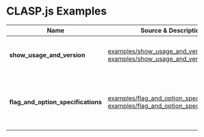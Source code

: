 # CLASP.js Examples <!-- omit in toc -->

| Name  | Source & Description  | Summary   |
| ----- | --------------------- | --------- |
|**show_usage_and_version**|[examples/show_usage_and_version.js](/examples/show_usage_and_version.js)<br/>[examples/show_usage_and_version.md](/examples/show_usage_and_version.md)|Simple example supporting ```--help``` and ```--version```|
|**flag_and_option_specifications**|[examples/flag_and_option_specifications.js](/examples/flag_and_option_specifications.js)<br/>[examples/flag_and_option_specifications.md](/examples/flag_and_option_specifications.md)|Example illustrating various kinds of *flag* and *option* aliases|


<!-- ########################### end of file ########################### -->

